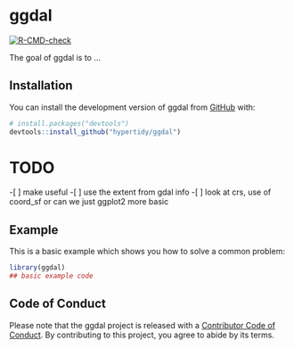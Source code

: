
<!-- README.md is generated from README.Rmd. Please edit that file -->

# ggdal

<!-- badges: start -->

[![R-CMD-check](https://github.com/hypertidy/ggdal/actions/workflows/R-CMD-check.yaml/badge.svg)](https://github.com/hypertidy/ggdal/actions/workflows/R-CMD-check.yaml)
<!-- badges: end -->

The goal of ggdal is to …

## Installation

You can install the development version of ggdal from
[GitHub](https://github.com/) with:

``` r
# install.packages("devtools")
devtools::install_github("hypertidy/ggdal")
```

# TODO

-\[ \] make useful -\[ \] use the extent from gdal info -\[ \] look at
crs, use of coord_sf or can we just ggplot2 more basic

## Example

This is a basic example which shows you how to solve a common problem:

``` r
library(ggdal)
## basic example code
```

## Code of Conduct

Please note that the ggdal project is released with a [Contributor Code
of
Conduct](https://contributor-covenant.org/version/2/1/CODE_OF_CONDUCT.html).
By contributing to this project, you agree to abide by its terms.
